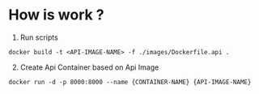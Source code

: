 # How is work ?

1. Run scripts
```
docker build -t <API-IMAGE-NAME> -f ./images/Dockerfile.api .
```

2. Create Api Container based on Api Image
```
docker run -d -p 8000:8000 --name {CONTAINER-NAME} {API-IMAGE-NAME}
```